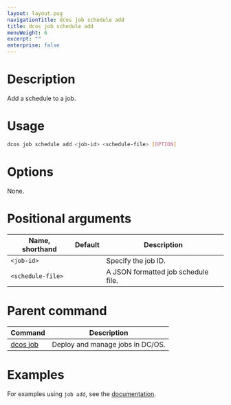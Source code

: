 ```yaml
---
layout: layout.pug
navigationTitle: dcos job schedule add
title: dcos job schedule add
menuWeight: 6
excerpt: ""
enterprise: false
---
```

<!-- This source repo for this topic is https://github.com/dcos/dcos-docs -->

# Description

Add a schedule to a job.

# Usage

```bash
dcos job schedule add <job-id> <schedule-file> [OPTION]
```

# Options

None.

# Positional arguments

| Name, shorthand         | Default | Description                         |
| ----------------------- | ------- | ----------------------------------- |
| `<job-id>`        |         | Specify the job ID.                 |
| `<schedule-file>` |         | A JSON formatted job schedule file. |

# Parent command

| Command                                           | Description                      |
| ------------------------------------------------- | -------------------------------- |
| [dcos job](/1.10/cli/command-reference/dcos-job/) | Deploy and manage jobs in DC/OS. |

# Examples

For examples using `job add`, see the [documentation](/1.10/deploying-jobs/examples/#create-job-schedule).